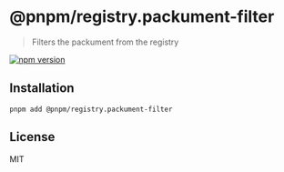 # @pnpm/registry.packument-filter

> Filters the packument from the registry

<!--@shields('npm')-->
[![npm version](https://img.shields.io/npm/v/@pnpm/registry.packument-filter.svg)](https://www.npmjs.com/package/@pnpm/registry.packument-filter)
<!--/@-->

## Installation

```
pnpm add @pnpm/registry.packument-filter
```

## License

MIT
